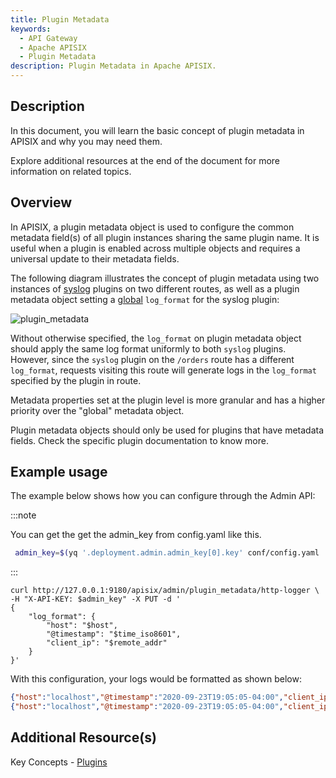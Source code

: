 ```yaml
---
title: Plugin Metadata
keywords:
  - API Gateway
  - Apache APISIX
  - Plugin Metadata
description: Plugin Metadata in Apache APISIX.
---
```


<!--
#
# Licensed to the Apache Software Foundation (ASF) under one or more
# contributor license agreements.  See the NOTICE file distributed with
# this work for additional information regarding copyright ownership.
# The ASF licenses this file to You under the Apache License, Version 2.0
# (the "License"); you may not use this file except in compliance with
# the License.  You may obtain a copy of the License at
#
#     http://www.apache.org/licenses/LICENSE-2.0
#
# Unless required by applicable law or agreed to in writing, software
# distributed under the License is distributed on an "AS IS" BASIS,
# WITHOUT WARRANTIES OR CONDITIONS OF ANY KIND, either express or implied.
# See the License for the specific language governing permissions and
# limitations under the License.
#
-->

## Description

In this document, you will learn the basic concept of plugin metadata in APISIX and why you may need them.

Explore additional resources at the end of the document for more information on related topics.

## Overview

In APISIX, a plugin metadata object is used to configure the common metadata field(s) of all plugin instances sharing the same plugin name. It is useful when a plugin is enabled across multiple objects and requires a universal update to their metadata fields.

The following diagram illustrates the concept of plugin metadata using two instances of [syslog](https://apisix.apache.org/docs/apisix/plugins/syslog/) plugins on two different routes, as well as a plugin metadata object setting a [global](https://apisix.apache.org/docs/apisix/plugins/syslog/) `log_format` for the syslog plugin:

![plugin_metadata](https://static.apiseven.com/uploads/2023/04/17/Z0OFRQhV_plugin%20metadata.svg)

Without otherwise specified, the `log_format` on plugin metadata object should apply the same log format uniformly to both `syslog` plugins. However, since the `syslog` plugin on the `/orders` route has a different `log_format`, requests visiting this route will generate logs in the `log_format` specified by the plugin in route.

Metadata properties set at the plugin level is more granular and has a higher priority over the "global" metadata object.

Plugin metadata objects should only be used for plugins that have metadata fields. Check the specific plugin documentation to know more.

## Example usage

The example below shows how you can configure through the Admin API:

:::note

You can get the get the admin_key from config.yaml like this.

```bash
 admin_key=$(yq '.deployment.admin.admin_key[0].key' conf/config.yaml | sed 's/"//g')
```

:::

```shell
curl http://127.0.0.1:9180/apisix/admin/plugin_metadata/http-logger \
-H "X-API-KEY: $admin_key" -X PUT -d '
{
    "log_format": {
        "host": "$host",
        "@timestamp": "$time_iso8601",
        "client_ip": "$remote_addr"
    }
}'
```

With this configuration, your logs would be formatted as shown below:

```json
{"host":"localhost","@timestamp":"2020-09-23T19:05:05-04:00","client_ip":"127.0.0.1","route_id":"1"}
{"host":"localhost","@timestamp":"2020-09-23T19:05:05-04:00","client_ip":"127.0.0.1","route_id":"1"}
```

## Additional Resource(s)

Key Concepts - [Plugins](https://apisix.apache.org/docs/apisix/terminology/plugin/)
